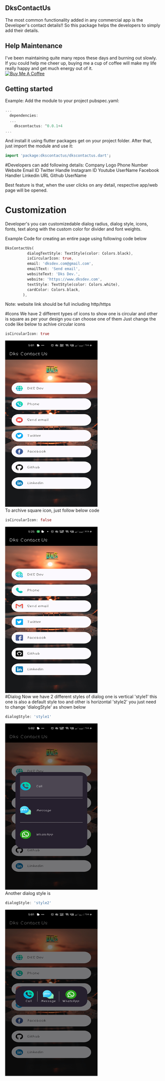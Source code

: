 

## DksContactUs

The most common functionality added in any commercial app is the Developer's contact details!!
So this package helps the developers to simply add their details.

## Help Maintenance

I've been maintaining quite many repos these days and burning out slowly. If you could help me cheer up, buying me a cup of coffee will make my life really happy and get much energy out of it.
<br>
<a href="https://www.buymeacoffee.com/dksdev" target="_blank"><img src="https://cdn.buymeacoffee.com/buttons/default-orange.png" alt="Buy Me A Coffee" height="41" width="174"></a>


## Getting started

Example: Add the module to your project pubspec.yaml:
```dart
... 
  dependencies:
  ...
    dkscontactus: ^0.0.1+4
...
```
And install it using flutter packages get on your project folder. After that, just import the module and use it:
```dart
import 'package:dkscontactus/dkscontactus.dart';
```

#Developers can add following details:
Company Logo
Phone Number
Website
Email ID
Twitter Handle
Instagram ID
Youtube UserName
Facebook Handler
Linkedin URL
Github UserName


Best feature is that, when the user clicks on any detail, respective app/web page will be opened.

# Customization 
Developer's you can customizedable dialog radius, dialog style, icons, fonts, text along with the custom color for divider and font weights.

Example Code for creating an entire page using following code below
```dart
DksContactUs(
          dialogTextStyle: TextStyle(color: Colors.black),
          isCircularIcon: true,
          email: 'dksdev.com@gmail.com',
          emailText: 'Send email',
          websiteText: 'Dks Dev.',
          website: 'https://www.dksdev.com',
          textStyle: TextStyle(color: Colors.white),
          cardColor: Colors.black,
        ),
```
Note: website link should be full including http/https 

#Icons
We have 2 different types of icons to show one is circular and other is square as per your design you can choose one of them
Just change the code like below to achive circular icons
```dart
isCircularIcon: true
```
<img src="https://raw.githubusercontent.com/dhruv9045/dkscontactus/main/screenshots/ss0.png" alt="How example looks" width="300" height="540">
<br>
To archive square icon, just follow below code


```dart
isCircularIcon: false
```
<img src="https://raw.githubusercontent.com/dhruv9045/dkscontactus/main/screenshots/ss4.png" alt="How example looks" width="300" height="540">
<br>
#Dialog
Now we have 2 different styles of dialog one is vertical 'style1' this one is also a default style too and other is horizontal 'style2' you just need to change 'dialogStyle' as shown below


```dart
dialogStyle: 'style1' 
```
<img src="https://raw.githubusercontent.com/dhruv9045/dkscontactus/main/screenshots/ss1.png" alt="How example looks" width="300" height="540">
<br>
Another dialog style is


```dart
dialogStyle: 'style2'
```
<img src="https://raw.githubusercontent.com/dhruv9045/dkscontactus/main/screenshots/ss2.png" alt="How example looks" width="300" height="540">


